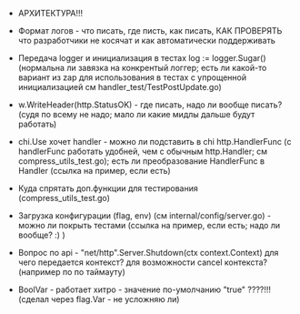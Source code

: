 - АРХИТЕКТУРА!!!

- Формат логов - что писать, где писть, как писать, КАК ПРОВЕРЯТЬ что разработчики не косячат и как автоматически поддерживать 

- Передача logger и инициализация в тестах log := logger.Sugar() (нормальна ли завязка на конкрентый логгер; есть ли какой-то вариант из zap для использования в тестах с упрощенной инициализацией см handler_test/TestPostUpdate.go)

- w.WriteHeader(http.StatusOK) - где писать, надо ли вообще писать? (судя по всему не надо; мало ли какие мидлы дальше будут работать)


- chi.Use хочет handler - можно ли подставить в chi http.HandlerFunc  (с handlerFunc работать удобней, чем с обычным http.Handler; см compress_utils_test.go); есть ли преобразование HandlerFunc в Handler (ссылка на пример, если есть)

- Куда спрятать доп.функции для тестирования (compress_utils_test.go)

- Загрузка конфигурации (flag, env) (см internal/config/server.go) - можно ли покрыть тестами (ссылка на пример, если есть; надо ли вообще? :) )

- Вопрос по api - "net/http".Server.Shutdown(ctx context.Context) для чего передается контекст? для возможности cancel контекста? (например по по таймауту)

- BoolVar - работает хитро - значение по-умолчанию "true" ????!!! (сделал через flag.Var - не усложняю ли)
